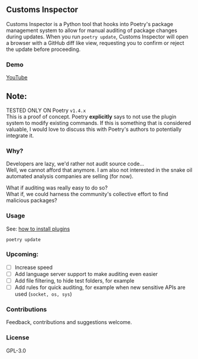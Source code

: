 ## Customs Inspector

Customs Inspector is a Python tool that hooks into Poetry's package management system 
to allow for manual auditing of package changes during updates. 
When you run ``poetry update``, Customs Inspector will open a browser with a GitHub diff like view, requesting you to confirm or reject the update before proceeding.

### Demo
[YouTube](https://www.youtube.com/watch?v=OrNrUvW-7Cc)

## Note:
TESTED ONLY ON Poetry ``v1.4.x``  
This is a proof of concept. Poetry **explicitly** says to not use the plugin system to modify existing commands.
If this is something that is considered valuable, I would love to discuss this with Poetry's authors to potentially integrate it.

### Why?
Developers are lazy, we'd rather not audit source code...  
Well, we cannot afford that anymore.
I am also not interested in the snake oil automated analysis companies are selling (for now).

What if auditing was really easy to do so?  
What if, we could harness the community's collective effort to find malicious packages?

### Usage
See: [how to install plugins](https://python-poetry.org/docs/master/plugins/#using-plugins)  
```
poetry update
```
### Upcoming:
- [ ] Increase speed
- [ ] Add language server support to make auditing even easier
- [ ] Add file filtering, to hide test folders, for example
- [ ] Add rules for quick auditing, for example when new sensitive APIs are used (``socket, os, sys``)

### Contributions
Feedback, contributions and suggestions welcome.

### License
GPL-3.0
